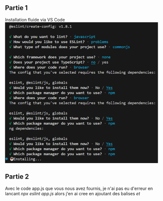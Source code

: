 ## Partie 1
Installation fluide via VS Code
![Install ESLint](images/image-1.png)

## Partie 2
Avec le code app.js que vous nous avez fournis, je n'ai pas eu d'erreur en lancant *npx eslint app.js* alors j'en ai cree en ajoutant des balises *<html> et <script>*

npx eslint app.js
```bash
tp-eslint-git\app.js      
  7:1  error  Parsing error: Unexpected token <     

✖ 1 problem (1 error, 0 warnings)
```
![Erreur](images/image-2.png)

npx eslint --fix app.js
```bash
tp-eslint-git\app.js      
  7:1  error  Parsing error: Unexpected token <     

✖ 1 problem (1 error, 0 warnings)
```

J'ai ensuite corriger le fichier manuellement. Apres l'avoir corrige, j en'ai plus eu d'erreur en lancant *npx eslint app.js*


## Partie 3
installation de husky sans problem tick
![Install Husky](images/image.png)

Ajout du hook *pre-commit* tick et test du hook avec le commit *git commit -m "Test du hook ESLint"*
![commit Test hook](images/image-3.png)

## Partie 4
Configuration ESLint
je devais modifier *.eslintrc.json* mais mon fichier de config ESLint est en *.mjs* je l'ai neanmoins modifier afin qu'il corresponde aux modifications que vous aviez. Ce qui donne :
```js
import js from '@eslint/js';
import globals from 'globals';
import { defineConfig } from 'eslint/config';

export default defineConfig([
  {
    files: ['**/*.{js,mjs,cjs}'],
    plugins: { js },
    languageOptions: {
      globals: {
        ...globals.browser,
        ...globals.node,
      },
      sourceType: 'module',
    },
    extends: ['airbnb-base'],
    rules: {
      'no-console': 'warn',
      'indent': ['error', 2],
      'quotes': ['error', 'single'],
    },
  },
]);
```

Ajout de lint dans *package.json*
![script lint](images/image-4.png)

En ajoutant *npm run lint* j'ai eu des erreurs:
![erreur config lint](images/image-5.png)

C'est du au fait que dans mon fichier *eslint.config.mjs* 
j'avais mis 
```js
    plugins: { js },
```
Mais le plugin *js* de *@eslint/js* n’est pas un vrai plugin ESLint à inclure dans *plugins*
Alors j'ai supprime cette ligne. Et relance :
```bash
npm install --save-dev eslint eslint-config-airbnb-base eslint-plugin-import
```
pour installer les packages *eslint,eslint-config-airbnb-base* et *eslint-plugin-import*

Apres cela j'avais encore des erreurs, j'ai fais des recherche et j'ai vu que c'etait du au fait que j'avais ESLint version 9.24.0, or eslint-config-airbnb-base@15 ne supporte que ESLint v7 ou v8`, d’où l’erreur de peer dependencies. Je devais donc Tu peux désinstaller ESLint 9 et installer ESLint 8 puis installer airbnb-base et ses dépendances.
```bash
npm uninstall eslint
npm install --save-dev eslint@8
```
```bash
npm install --save-dev eslint-config-airbnb-base eslint-plugin-import
```
J'ai relance *npm run lint* et j'avais encore des erreurs, cette fois ci parce que vu que je suis passé à ESLint v8 (compatibilité avec airbnb-base), je dois utiliser le fichier .eslintrc (JSON ou JS) et supprimer eslint.config.mjs.

### EUREKA !!! 🎯✅ 
Enfin je n'ai plus de probleme de config
j'ai relancé *npm run lint* et le resultat dans le terminal était
![erreurs app.js](images/image-6.png)
⚠️ Les erreurs linebreak-style (LF vs CRLF) viennent du fait que mon éditeur (VS Code sous Windows) insère des retours chariot au format Windows (CRLF), alors qu'ESLint attend des retours au format Unix (LF).
Pour corriger cela j'ai fait
```bash
npm run lint -- --fix
```
Pour 💡 Forcer LF pour tous les fichiers du projet afin que cette erreur ne se reproduise plus, j'ai cree le fichier *.editorconfig*

- Creation du workflow
```bash
mkdir -p .github/workflows/lint.yml
```
creation du workflow et push reussi
![workflow actions](images/image-7.png)

- simulation d'un travail d'equipe
creation de la branche *feature/ajout-feature* et du fichier *utils.js* contennat des erreurs
```js
const x = 10;
console.log(x);

<htmljs></html>
```
- Correction des erreurs et creation d'une PR
```bash
git push --set-upstream origin feature/ajout-fonction
```
La PR a ete envoye
![Pull Request](images/images/image-8.png)

## Resume du projet ✅ 
✔️ ESLint installé

✔️ Linting fonctionnel

✔️ Intégration avec Git Hooks (Husky)

✔️ Auto-fix opérationnel (--fix)

✔️ Mise en place de GitHub Actions 

✔️ Simulation d’un travail d’équipe 🎉